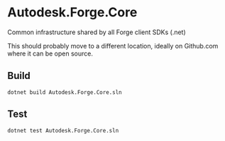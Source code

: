 # Autodesk.Forge.Core
Common infrastructure shared by all Forge client SDKs (.net)

This should probably move to a different location, ideally on Github.com where it can be open source.

## Build
```
dotnet build Autodesk.Forge.Core.sln
```

## Test
```
dotnet test Autodesk.Forge.Core.sln
```